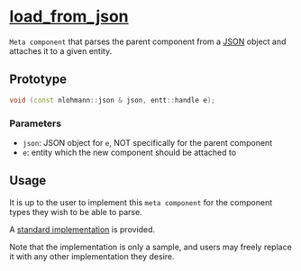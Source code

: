 # [load_from_json](load_from_json.hpp)

`Meta component` that parses the parent component from a [JSON](https://github.com/nlohmann/json) object and attaches it to a given entity.

## Prototype

```cpp
void (const nlohmann::json & json, entt::handle e);
```

### Parameters

* `json`: JSON object for `e`, NOT specifically for the parent component
* `e`: entity which the new component should be attached to

## Usage

It is up to the user to implement this `meta component` for the component types they wish to be able to parse.

A [standard implementation](../helpers/impl/load_from_json.md) is provided.

Note that the implementation is only a sample, and users may freely replace it with any other implementation they desire.

